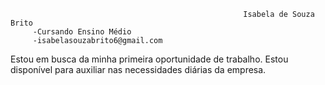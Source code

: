                                                         Isabela de Souza Brito
         -Cursando Ensino Médio
         -isabelasouzabrito6@gmail.com

 Estou em busca da minha primeira oportunidade de trabalho. Estou disponível para auxiliar nas necessidades diárias da empresa.
